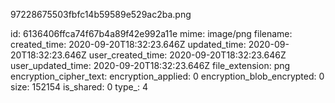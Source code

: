 97228675503fbfc14b59589e529ac2ba.png

id: 6136406ffca74f67b4a89f42e992a11e
mime: image/png
filename: 
created_time: 2020-09-20T18:32:23.646Z
updated_time: 2020-09-20T18:32:23.646Z
user_created_time: 2020-09-20T18:32:23.646Z
user_updated_time: 2020-09-20T18:32:23.646Z
file_extension: png
encryption_cipher_text: 
encryption_applied: 0
encryption_blob_encrypted: 0
size: 152154
is_shared: 0
type_: 4